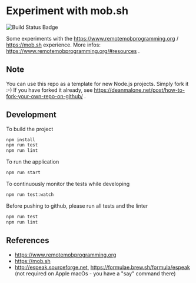# Experiment with mob.sh

![Build Status Badge](https://github.com/wonderbird/experiment-with-mob-sh/workflows/Node.js%20CI/badge.svg)

Some experiments with the https://www.remotemobprogramming.org / https://mob.sh experience.
More infos: https://www.remotemobprogramming.org/#resources .

## Note

You can use this repo as a template for new Node.js projects. Simply fork it :-)
If you have forked it already, see https://deanmalone.net/post/how-to-fork-your-own-repo-on-github/ .

## Development

To build the project

```sh
npm install
npm run test
npm run lint
```

To run the application

```sh
npm run start
```

To continuously monitor the tests while developing

```sh
npm run test:watch
```

Before pushing to github, please run all tests and the linter

```sh
npm run test
npm run lint
```

## References

* https://www.remotemobprogramming.org
* https://mob.sh
* http://espeak.sourceforge.net, https://formulae.brew.sh/formula/espeak (not required on Apple macOs - you have a "say" command there)
